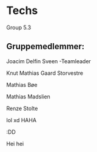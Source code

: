 ﻿# Techs
Group 5.3

## Gruppemedlemmer:

Joacim Delfin Sveen -Teamleader

Knut Mathias Gaard Storvestre

Mathias Bøe

Mathias Madslien

Renze Stolte

lol xd HAHA

:DD

Hei hei 